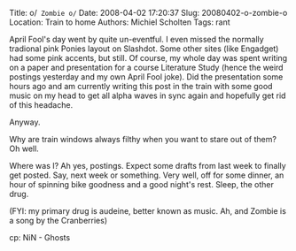 Title: o/` Zombie o/`
Date: 2008-04-02 17:20:37
Slug: 20080402-o-zombie-o
Location: Train to home
Authors: Michiel Scholten
Tags: rant

<p>April Fool's day went by quite un-eventful. I even missed the normally tradional pink Ponies layout on Slashdot. Some other sites (like Engadget) had some pink accents, but still. Of course, my whole day was spent writing on a paper and presentation for a course Literature Study (hence the weird postings yesterday and my own April Fool joke). Did the presentation some hours ago and am currently writing this post in the train with some good music on my head to get all alpha waves in sync again and hopefully get rid of this headache.</p>

<p>Anyway.</p>

<p>Why are train windows always filthy when you want to stare out of them? Oh well.</p>

<p>Where was I? Ah yes, postings. Expect some drafts from last week to finally get posted. Say, next week or something. Very well, off for some dinner, an hour of spinning bike goodness and a good night's rest. Sleep, the other drug.</p>

<p>(FYI: my primary drug is audeine, better known as music. Ah, and Zombie is a song by the Cranberries)</p>

<p>cp: NiN - Ghosts</p>
